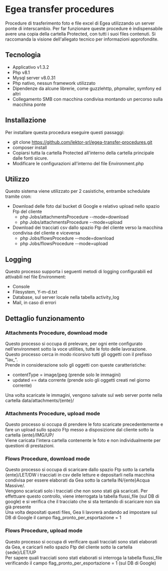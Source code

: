 # Egea transfer procedures
Procedure di trasferimento foto e file excel di Egea utilizzando un server ponte di interscambio.
Per far funzionare queste procedure è indispensabile avere una copia della cartella Protected, con tutti i suoi files contenuti.
Si raccomanda la visione dell'allegato tecnico per informazioni approfondite.

## Tecnologia
- Applicativo v1.3.2
- Php v8.1
- Mysql server v8.0.31
- Php nativo, nessun framework utilizzato
- Dipendenze da alcune librerie, come guzzlehttp, phpmailer, symfony ed altri
- Collegamento SMB con macchina condivisa montando un percorso sulla macchina ponte

## Installazione
Per installare questa procedura eseguire questi passaggi:<br>
- git clone https://github.com/lektor-srl/egea-transfer-procedures.git
- composer install
- Copiarsi tutta la cartella Protected all'interno della cartella principale dalle fonti sicure. 
- Modificare le configurazioni all'interno del file Environment.php

## Utilizzo
Questo sistema viene utilizzato per 2 casistiche, entrambe schedulate tramite cron:
- Download delle foto dal bucket di Google e relativo upload nello spazio Ftp del cliente
  - php Jobs/attachmentsProcedure --mode=download
  - php Jobs/attachmentsProcedure --mode=upload
- Download dei tracciati csv dallo spazio Ftp del cliente verso la macchina condivisa del cliente e viceversa
  - php Jobs/flowsProcedure --mode=download
  - php Jobs/flowsProcedure --mode=upload 
    
## Logging
Questo processo supporta i seguenti metodi di logging configurabili ed attivabili nel file Environment:
- Console 
- Filesystem, Y-m-d.txt 
- Database, sul server locale nella tabella activity_log
- Mail, in caso di errori

## Dettaglio funzionamento
### Attachments Procedure, download mode
Questo processo si occupa di prelevare, per ogni ente configurato nell'environment sotto la voce utilities, tutte le foto delle lavorazione.
<br>Questo processo cerca in modo ricorsivo tutti gli oggetti con il prefisso "lav_".
<br>Prende in considerazione solo gli oggetti con queste caratteristiche:
- contentType = image/jpeg (prende solo le immagini)
- updated == data corrente (prende solo gli oggetti creati nel giorno corrente)

Una volta scaricate le immagini, vengono salvate sul web server ponte nella cartella data/attachments/{ente}/

### Attachments Procedure, upload mode
Questo processo si occupa di prendere le foto scaricate precedentemente e fare un upload sullo spazio Ftp messo a disposizione dal cliente sotto la cartella {ente}/IMG/UP/
<br>Viene caricata l'intera cartella contenente le foto e non individualmente per questioni di prestazioni.

### Flows Procedure, download mode
Questo processo si occupa di scaricare dallo spazio Ftp sotto la cartella {ente}/LET/DW i tracciati in csv delle letture e depositarli nella macchina condivisa per essere elaborati da Gea sotto la cartella IN/{ente}Acqua Massive/.
<br>Vengono scaricati solo i tracciati che non sono stati già scaricati. Per effettuare questo controllo, viene interrogata la tabella flussi_file (sul DB di google) e si verifica che il tracciato che si sta tentando di scaricare non sia già presente
<br>Una volta depositati questi files, Gea li lavorerà andando ad impostare sul DB di Google il campo flag_pronto_per_esportazione = 1

### Flows Procedure, upload mode
Questo processo si occupa di verificare quali tracciati sono stati elaborati da Gea, e caricarli nello spazio Ftp del cliente sotto la cartella {sede}/LET/UP
<br>Per sapere quali tracciati sono stati elaborati si interroga la tabella flussi_file verificando il campo flag_pronto_per_esportazione = 1 (sul DB di Google)

